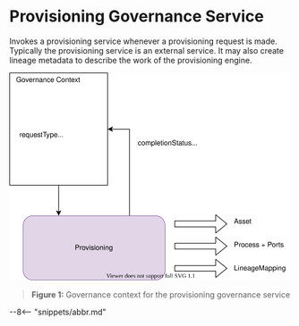 <!-- SPDX-License-Identifier: CC-BY-4.0 -->
<!-- Copyright Contributors to the ODPi Egeria project. -->


# Provisioning Governance Service

Invokes a provisioning service whenever a provisioning request is made.  Typically the
provisioning service is an external service.  It may also create lineage metadata to
describe the work of the provisioning engine.


![Figure 1](provisioning-governance-service-context.svg)
> **Figure 1:** Governance context for the provisioning governance service

--8<-- "snippets/abbr.md"

